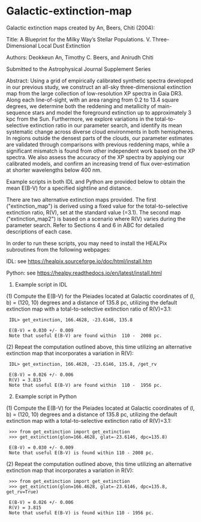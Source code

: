 # Galactic-extinction-map

Galactic extinction maps created by An, Beers, Chiti (2004):

Title: A Blueprint for the Milky Way’s Stellar Populations. V. Three-Dimensional Local Dust Extinction

Authors: Deokkeun An, Timothy C. Beers, and Anirudh Chiti

Submitted to the Astrophysical Journal Supplement Series

Abstract: Using a grid of empirically calibrated synthetic spectra developed in our previous study, we construct an all-sky three-dimensional extinction map from the large collection of low-resolution XP spectra in Gaia DR3. Along each line-of-sight, with an area ranging from 0.2 to 13.4 square degrees, we determine both the reddening and metallicity of main-sequence stars and model the foreground extinction up to approximately 3 kpc from the Sun. Furthermore, we explore variations in the total-to-selective extinction ratio in our parameter search, and identify its mean systematic change across diverse cloud environments in both hemispheres. In regions outside the densest parts of the clouds, our parameter estimates are validated through comparisons with previous reddening maps, while a significant mismatch is found from other independent work based on the XP spectra. We also assess the accuracy of the XP spectra by applying our calibrated models, and confirm an increasing trend of flux over-estimation at shorter wavelengths below 400 nm.

Example scripts in both IDL and Python are provided below to obtain the mean E(B-V) for a specified sightline and distance.

There are two alternative extinction maps provided. The first ("extinction_map") is derived using a fixed value for the total-to-selective extinction ratio, R(V), set at the standard value (=3.1). The second map ("extinction_map2") is based on a scenario where R(V) varies during the parameter search. Refer to Sections 4 and 6 in ABC for detailed descriptions of each case.

In order to run these scripts, you may need to install the HEALPix subroutines from the following webpages:

IDL: see https://healpix.sourceforge.io/doc/html/install.htm

Python: see https://healpy.readthedocs.io/en/latest/install.html

1) Example script in IDL

(1) Compute the E(B-V) for the Pleiades located at Galactic coordinates of (l, b) = (120, 10) degrees and a distance of 135.8 pc, utilizing the default extinction map with a total-to-selective extinction ratio of R(V)=3.1:

     IDL> get_extinction, 166.4628, -23.6146, 135.8

     E(B-V) = 0.030 +/- 0.009
     Note that useful E(B-V) are found within  110 -  2008 pc.

(2) Repeat the computation outlined above, this time utilizing an alternative extinction map that incorporates a variation in R(V):

     IDL> get_extinction, 166.4628, -23.6146, 135.8, /get_rv

     E(B-V) = 0.026 +/- 0.006
     R(V) = 3.815
     Note that useful E(B-V) are found within  110 -  1956 pc.

2) Example script in Python

(1) Compute the E(B-V) for the Pleiades located at Galactic coordinates of (l, b) = (120, 10) degrees and a distance of 135.8 pc, utilizing the default extinction map with a total-to-selective extinction ratio of R(V)=3.1:

     >>> from get_extinction import get_extinction
     >>> get_extinction(glon=166.4628, glat=-23.6146, dpc=135.8)

     E(B-V) = 0.030 +/- 0.009
     Note that useful E(B-V) is found within 110 - 2008 pc.

(2) Repeat the computation outlined above, this time utilizing an alternative extinction map that incorporates a variation in R(V):

     >>> from get_extinction import get_extinction
     >>> get_extinction(glon=166.4628, glat=-23.6146, dpc=135.8, get_rv=True)
     
     E(B-V) = 0.026 +/- 0.006
     R(V) = 3.815
     Note that useful E(B-V) is found within 110 - 1956 pc.
